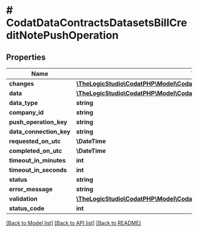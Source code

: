 # # CodatDataContractsDatasetsBillCreditNotePushOperation

## Properties

Name | Type | Description | Notes
------------ | ------------- | ------------- | -------------
**changes** | [**\TheLogicStudio\CodatPHP\Model\CodatDataContractsPushPushOperationChange[]**](CodatDataContractsPushPushOperationChange.md) |  | [optional]
**data** | [**\TheLogicStudio\CodatPHP\Model\CodatDataContractsDatasetsBillCreditNote**](CodatDataContractsDatasetsBillCreditNote.md) |  | [optional]
**data_type** | **string** |  | [optional]
**company_id** | **string** |  |
**push_operation_key** | **string** |  |
**data_connection_key** | **string** |  |
**requested_on_utc** | **\DateTime** |  |
**completed_on_utc** | **\DateTime** |  | [optional]
**timeout_in_minutes** | **int** |  | [optional]
**timeout_in_seconds** | **int** |  | [optional]
**status** | **string** |  |
**error_message** | **string** |  | [optional]
**validation** | [**\TheLogicStudio\CodatPHP\Model\CodatDataContractsValidationValidationResult**](CodatDataContractsValidationValidationResult.md) |  | [optional]
**status_code** | **int** |  |

[[Back to Model list]](../../README.md#models) [[Back to API list]](../../README.md#endpoints) [[Back to README]](../../README.md)
